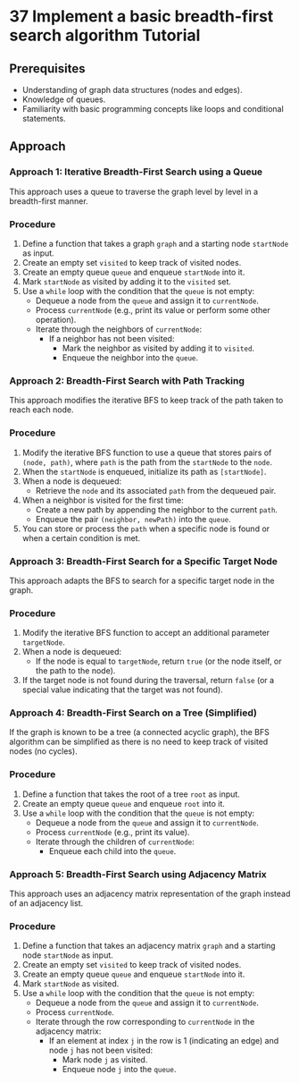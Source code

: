 # 37 Implement a basic breadth-first search algorithm Tutorial

## Prerequisites

*   Understanding of graph data structures (nodes and edges).
*   Knowledge of queues.
*   Familiarity with basic programming concepts like loops and conditional statements.

## Approach

### Approach 1: Iterative Breadth-First Search using a Queue

This approach uses a queue to traverse the graph level by level in a breadth-first manner.

### Procedure

1. Define a function that takes a graph `graph` and a starting node `startNode` as input.
2. Create an empty set `visited` to keep track of visited nodes.
3. Create an empty queue `queue` and enqueue `startNode` into it.
4. Mark `startNode` as visited by adding it to the `visited` set.
5. Use a `while` loop with the condition that the `queue` is not empty:
    *   Dequeue a node from the `queue` and assign it to `currentNode`.
    *   Process `currentNode` (e.g., print its value or perform some other operation).
    *   Iterate through the neighbors of `currentNode`:
        *   If a neighbor has not been visited:
            *   Mark the neighbor as visited by adding it to `visited`.
            *   Enqueue the neighbor into the `queue`.

### Approach 2: Breadth-First Search with Path Tracking

This approach modifies the iterative BFS to keep track of the path taken to reach each node.

### Procedure

1. Modify the iterative BFS function to use a queue that stores pairs of `(node, path)`, where `path` is the path from the `startNode` to the `node`.
2. When the `startNode` is enqueued, initialize its path as `[startNode]`.
3. When a node is dequeued:
    *   Retrieve the `node` and its associated `path` from the dequeued pair.
4. When a neighbor is visited for the first time:
    *   Create a new path by appending the neighbor to the current `path`.
    *   Enqueue the pair `(neighbor, newPath)` into the `queue`.
5. You can store or process the `path` when a specific node is found or when a certain condition is met.

### Approach 3: Breadth-First Search for a Specific Target Node

This approach adapts the BFS to search for a specific target node in the graph.

### Procedure

1. Modify the iterative BFS function to accept an additional parameter `targetNode`.
2. When a node is dequeued:
    *   If the node is equal to `targetNode`, return `true` (or the node itself, or the path to the node).
3. If the target node is not found during the traversal, return `false` (or a special value indicating that the target was not found).

### Approach 4: Breadth-First Search on a Tree (Simplified)

If the graph is known to be a tree (a connected acyclic graph), the BFS algorithm can be simplified as there is no need to keep track of visited nodes (no cycles).

### Procedure

1. Define a function that takes the root of a tree `root` as input.
2. Create an empty queue `queue` and enqueue `root` into it.
3. Use a `while` loop with the condition that the `queue` is not empty:
    *   Dequeue a node from the `queue` and assign it to `currentNode`.
    *   Process `currentNode` (e.g., print its value).
    *   Iterate through the children of `currentNode`:
        *   Enqueue each child into the `queue`.

### Approach 5: Breadth-First Search using Adjacency Matrix

This approach uses an adjacency matrix representation of the graph instead of an adjacency list.

### Procedure

1. Define a function that takes an adjacency matrix `graph` and a starting node `startNode` as input.
2. Create an empty set `visited` to keep track of visited nodes.
3. Create an empty queue `queue` and enqueue `startNode` into it.
4. Mark `startNode` as visited.
5. Use a `while` loop with the condition that the `queue` is not empty:
    * Dequeue a node from the `queue` and assign it to `currentNode`.
    * Process `currentNode`.
    * Iterate through the row corresponding to `currentNode` in the adjacency matrix:
        * If an element at index `j` in the row is 1 (indicating an edge) and node `j` has not been visited:
            * Mark node `j` as visited.
            * Enqueue node `j` into the `queue`.
